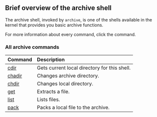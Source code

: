 ## Brief overview of the archive shell

The archive shell, invoked by `archive`, is one of the shells available in the kernel that provides you basic archive functions.

For more information about every command, click the command.

### All archive commands

| Command                                         | Description
|:------------------------------------------------|:------------
| [cdir](archive/KS-Archive-Command-cdir.md)      | Gets current local directory for this shell.
| [chadir](archive/KS-Archive-Command-chadir.md)  | Changes archive directory.
| [chdir](archive/KS-Archive-Command-chdir.md)    | Changes local directory.
| [get](archive/KS-Archive-Command-get.md)        | Extracts a file.
| [list](archive/KS-Archive-Command-list.md)      | Lists files.
| [pack](archive/KS-Archive-Command-pack.md)      | Packs a local file to the archive.
